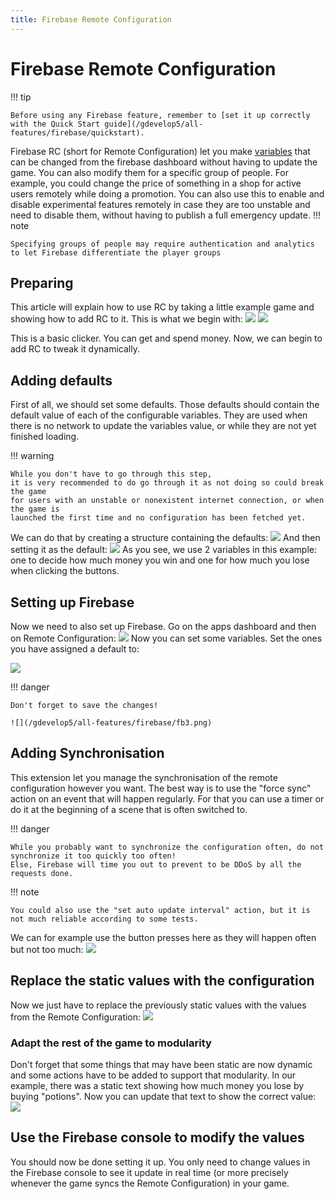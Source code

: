 ```yaml
---
title: Firebase Remote Configuration
---
```

# Firebase Remote Configuration

!!! tip

    Before using any Firebase feature, remember to [set it up correctly with the Quick Start guide](/gdevelop5/all-features/firebase/quickstart).

Firebase RC (short for Remote Configuration) let you make [variables](/gdevelop5/all-features/variables) that can be changed from the firebase dashboard without having to update the game.
You can also modify them for a specific group of people.
For example, you could change the price of something in a shop for active users remotely while doing a promotion.
You can also use this to enable and disable experimental features remotely in case they are too unstable and need to disable them,
without having to publish a full emergency update.
!!! note

    Specifying groups of people may require authentication and analytics to let Firebase differentiate the player groups

## Preparing

This article will explain how to use RC by taking a little example game and showing how to add RC to it.
This is what we begin with:
![](/gdevelop5/all-features/firebase/rc1.png)
![](/gdevelop5/all-features/firebase/rc2.png)

This is a basic clicker. You can get and spend money. Now, we can begin to add RC to tweak it dynamically.

## Adding defaults

First of all, we should set some defaults.
Those defaults should contain the default value of each of the configurable variables.
They are used when there is no network to update the variables value, or while they are not yet finished loading.

!!! warning


    While you don't have to go through this step,
    it is very recommended to do go through it as not doing so could break the game
    for users with an unstable or nonexistent internet connection, or when the game is
    launched the first time and no configuration has been fetched yet.


We can do that by creating a structure containing the defaults:
![](/gdevelop5/all-features/firebase/rc3.png)
And then setting it as the default:
![](/gdevelop5/all-features/firebase/rc4.png)
As you see, we use 2 variables in this example: one to decide how much money you win and one for how much you lose when clicking the buttons.

## Setting up Firebase

Now we need to also set up Firebase. Go on the apps dashboard and then on Remote Configuration:
![](/gdevelop5/all-features/firebase/rc5.png)
Now you can set some variables. Set the ones you have assigned a default to:

![](/gdevelop5/all-features/firebase/fb2.png)

!!! danger


    Don't forget to save the changes!

    ![](/gdevelop5/all-features/firebase/fb3.png)



## Adding Synchronisation

This extension let you manage the synchronisation of the remote configuration however you want.
The best way is to use the "force sync" action on an event that will happen regularly.
For that you can use a timer or do it at the beginning of a scene that is often switched to.

!!! danger


    While you probably want to synchronize the configuration often, do not synchronize it too quickly too often!
    Else, Firebase will time you out to prevent to be DDoS by all the requests done.


!!! note


    You could also use the "set auto update interval" action, but it is not much reliable according to some tests.


We can for example use the button presses here as they will happen often but not too much:
![](/gdevelop5/all-features/firebase/rc8.png)

## Replace the static values with the configuration

Now we just have to replace the previously static values with the values from the Remote Configuration:
![](/gdevelop5/all-features/firebase/rc9.png)

### Adapt the rest of the game to modularity

Don't forget that some things that may have been static are now dynamic and some actions have to be added to support that modularity.
In our example, there was a static text showing how much money you lose by buying "potions". Now you can update that text to show the correct value:
![](/gdevelop5/all-features/firebase/rc10.png)

## Use the Firebase console to modify the values

You should now be done setting it up.
You only need to change values in the Firebase console to see it update in real time (or more precisely whenever the game syncs the Remote Configuration) in your game.